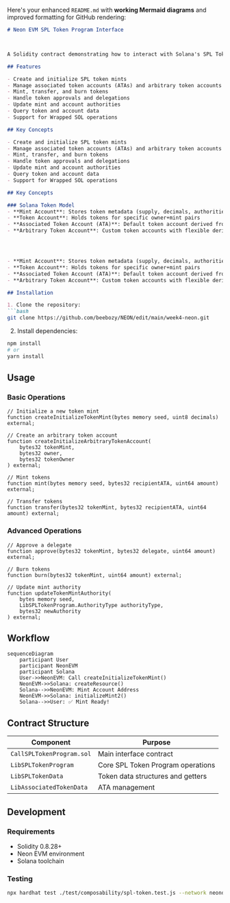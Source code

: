 Here's your enhanced `README.md` with **working Mermaid diagrams** and improved formatting for GitHub rendering:

```markdown
# Neon EVM SPL Token Program Interface



A Solidity contract demonstrating how to interact with Solana's SPL Token Program from Neon EVM using composability libraries.

## Features

- Create and initialize SPL token mints
- Manage associated token accounts (ATAs) and arbitrary token accounts
- Mint, transfer, and burn tokens
- Handle token approvals and delegations
- Update mint and account authorities
- Query token and account data
- Support for Wrapped SOL operations

## Key Concepts

- Create and initialize SPL token mints
- Manage associated token accounts (ATAs) and arbitrary token accounts
- Mint, transfer, and burn tokens
- Handle token approvals and delegations
- Update mint and account authorities
- Query token and account data
- Support for Wrapped SOL operations

## Key Concepts

### Solana Token Model
- **Mint Account**: Stores token metadata (supply, decimals, authorities)
- **Token Account**: Holds tokens for specific owner+mint pairs
- **Associated Token Account (ATA)**: Default token account derived from owner+mint
- **Arbitrary Token Account**: Custom token accounts with flexible derivation




- **Mint Account**: Stores token metadata (supply, decimals, authorities)
- **Token Account**: Holds tokens for specific owner+mint pairs
- **Associated Token Account (ATA)**: Default token account derived from owner+mint
- **Arbitrary Token Account**: Custom token accounts with flexible derivation

## Installation

1. Clone the repository:
```bash
git clone https://github.com/beebozy/NEON/edit/main/week4-neon.git
```

2. Install dependencies:
```bash
npm install
# or
yarn install
```

## Usage

### Basic Operations
```solidity
// Initialize a new token mint
function createInitializeTokenMint(bytes memory seed, uint8 decimals) external;

// Create an arbitrary token account
function createInitializeArbitraryTokenAccount(
    bytes32 tokenMint, 
    bytes32 owner, 
    bytes32 tokenOwner
) external;

// Mint tokens
function mint(bytes memory seed, bytes32 recipientATA, uint64 amount) external;

// Transfer tokens
function transfer(bytes32 tokenMint, bytes32 recipientATA, uint64 amount) external;
```

### Advanced Operations
```solidity
// Approve a delegate
function approve(bytes32 tokenMint, bytes32 delegate, uint64 amount) external;

// Burn tokens
function burn(bytes32 tokenMint, uint64 amount) external;

// Update mint authority
function updateTokenMintAuthority(
    bytes memory seed,
    LibSPLTokenProgram.AuthorityType authorityType,
    bytes32 newAuthority
) external;
```

## Workflow
```mermaid
sequenceDiagram
    participant User
    participant NeonEVM
    participant Solana
    User->>NeonEVM: Call createInitializeTokenMint()
    NeonEVM->>Solana: createResource()
    Solana-->>NeonEVM: Mint Account Address
    NeonEVM->>Solana: initializeMint2()
    Solana-->>User: ✅ Mint Ready!
```

## Contract Structure
| **Component**          | **Purpose**                              |
|------------------------|------------------------------------------|
| `CallSPLTokenProgram.sol` | Main interface contract                 |
| `LibSPLTokenProgram`   | Core SPL Token Program operations        |
| `LibSPLTokenData`      | Token data structures and getters        |
| `LibAssociatedTokenData` | ATA management                          |

## Development

### Requirements
- Solidity 0.8.28+
- Neon EVM environment
- Solana toolchain

### Testing
```bash
npx hardhat test ./test/composability/spl-token.test.js --network neondevnet
```
